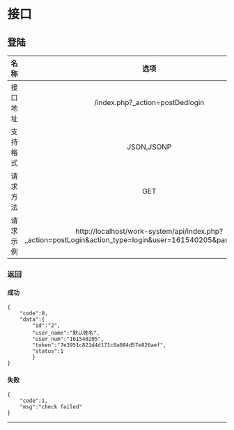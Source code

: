 # 接口

## 登陆
| 名称 | 选项 |
|:---:|:---:|
| 接口地址 | /index.php?_action=postDedlogin|
| 支持格式 | JSON,JSONP
| 请求方法 | GET
| 请求示例 | http://localhost/work-system/api/index.php?_action=postLogin&action_type=login&user=161540205&passwd=123456

### 返回
#### 成功
```
{
    "code":0,
    "data":{
        "id":"2",
        "user_name":"默认姓名",
        "user_num":"161540205",
        "token":"7e3951c821d4d171c0a084d57e826aef",
        "status":1
        }
}
```
#### 失败
```
{
    "code":1,
    "msg":"check failed"
}
```

***